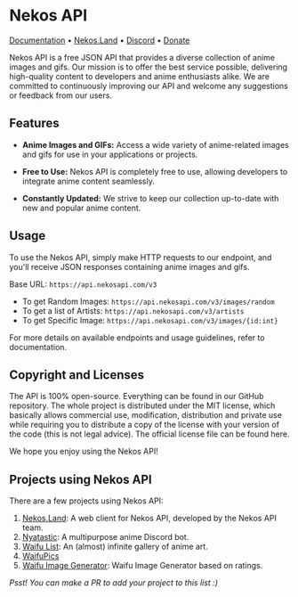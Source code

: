 # Nekos API

[Documentation](https://nekosapi.com/docs) • [Nekos.Land](https://nekos.land) • [Discord](https://discord.gg/w48Sk9X9UE) • [Donate](https://ko-fi.com/Nekidev)

Nekos API is a free JSON API that provides a diverse collection of anime images and gifs. Our mission is to offer the best service possible, delivering high-quality content to developers and anime enthusiasts alike. We are committed to continuously improving our API and welcome any suggestions or feedback from our users.

## Features

- **Anime Images and GIFs:** Access a wide variety of anime-related images and gifs for use in your applications or projects.

- **Free to Use:** Nekos API is completely free to use, allowing developers to integrate anime content seamlessly.

- **Constantly Updated:** We strive to keep our collection up-to-date with new and popular anime content.

## Usage

To use the Nekos API, simply make HTTP requests to our endpoint, and you'll receive JSON responses containing anime images and gifs.

Base URL:
```https://api.nekosapi.com/v3```

- To get Random Images: ```https://api.nekosapi.com/v3/images/random```
- To get a list of Artists: ```https://api.nekosapi.com/v3/artists```
- To get Specific Image: ```https://api.nekosapi.com/v3/images/{id:int}```

For more details on available endpoints and usage guidelines, refer to documentation.
  
## Copyright and Licenses
The API is 100% open-source. Everything can be found in our GitHub repository. The whole project is distributed under the MIT license, which basically allows commercial use, modification, distribution and private use while requiring you to distribute a copy of the license with your version of the code (this is not legal advice). The official license file can be found here.

We hope you enjoy using the Nekos API!

## Projects using Nekos API

There are a few projects using Nekos API:

1. [Nekos.Land](https://nekos.land): A web client for Nekos API, developed by the Nekos API team.
2. [Nyatastic](https://go.nekogirl.net/invite-nyatastic): A multipurpose anime Discord bot.
3. [Waifu List](https://github.com/Oreki-Dev/Waifu-List): An (almost) infinite gallery of anime art.
4. [WaifuPics](https://github.com/MarketTwits/WaifuPics)
5. [Waifu Image Generator](https://github.com/RohanDas28/Waifu-Finder): Waifu Image Generator based on ratings.

*Psst! You can make a PR to add your project to this list :)*

